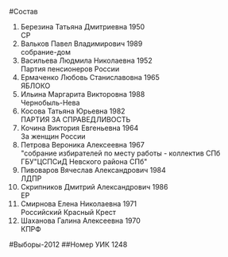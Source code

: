 #Состав
1. Березина Татьяна Дмитриевна 1950   
    СР
2. Вальков Павел Владимирович 1989   
    собрание-дом
3. Васильева Людмила Николаевна 1952   
    Партия пенсионеров России
4. Ермаченко Любовь Станиславовна 1965   
    ЯБЛОКО
5. Ильина Маргарита Викторовна 1988   
    Чернобыль-Нева
6. Косова Татьяна Юрьевна 1982   
    ПАРТИЯ ЗА СПРАВЕДЛИВОСТЬ
7. Кочина Виктория Евгеньевна 1964   
    За женщин России
8. Петрова Вероника Алексеевна 1967   
    "собрание избирателей по месту работы - коллектив СПб ГБУ"ЦСПСиД Невского района СПб"
9. Пивоваров Вячеслав Александрович 1984   
    ЛДПР
10. Скрипников Дмитрий Александрович 1986   
    ЕР
11. Смирнова Елена Николаевна 1971   
    Российский Красный Крест
12. Шаханова Галина Алексеевна 1970   
    КПРФ

#Выборы-2012
##Номер УИК
1248
